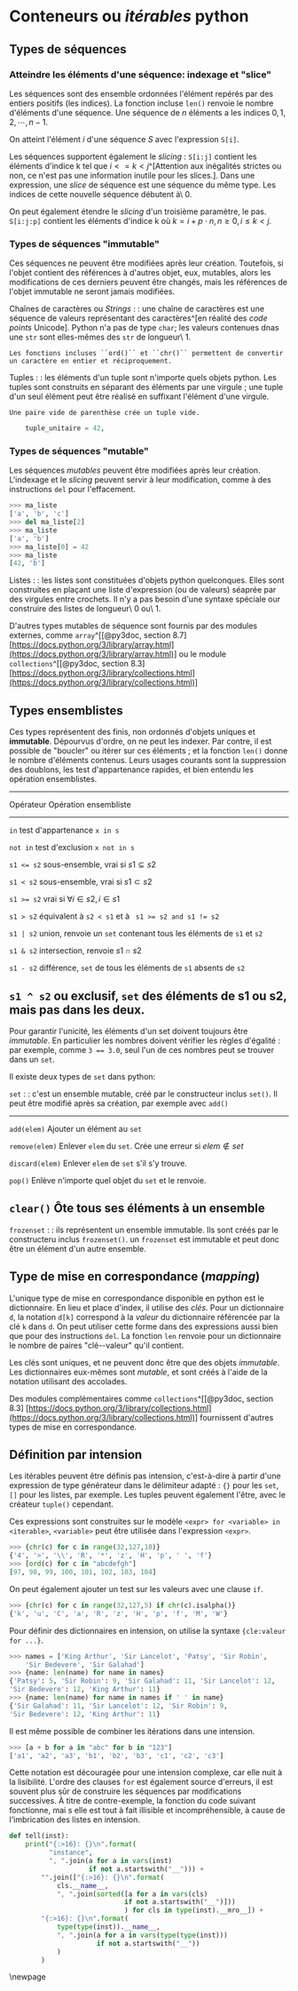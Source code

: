 Conteneurs ou *itérables* python
==============================

Types de séquences
------------------

### Atteindre les éléments d'une séquence: indexage et "slice"
Les séquences sont des ensemble ordonnées l'élément repérés par des entiers positifs (les indices). La fonction incluse ``len()`` renvoie le nombre d'éléments d'une séquence. Une séquence de $n$ éléments a les indices $0, 1, 2, \cdots, n-1$.

On atteint l'élément $i$ d'une séquence $S$ avec l'expression ``S[i]``.

Les séquences supportent également le *slicing* : ``S[i:j]`` contient les éléments d'indice k tel que $i <= k < j$^[Attention aux inégalités strictes ou non, ce n'est pas une information inutile pour les slices.]. Dans une expression, une *slice* de séquence est une séquence du même type. Les indices de cette nouvelle séquence débutent à\ 0.

On peut également étendre le *slicing* d'un troisième paramètre, le pas. ``S[i:j:p]`` contient les éléments d'indice k où $k = i + p \cdot n , n \geq 0, i \leq k<j$.


### Types de séquences "immutable"

Ces séquences ne peuvent être modifiées après leur création. Toutefois, si l'objet contient des références à d'autres objet, eux, mutables, alors les modifications de ces derniers peuvent être changés, mais les références de l'objet immutable ne seront jamais modifiées.

Chaînes de caractères ou *Strings*
:   : une chaîne de caractères est une séquence de valeurs représentant des caractères^[en réalité des *code points* Unicode]. Python n'a pas de type ``char``; les valeurs contenues dnas une ``str`` sont elles-mêmes des ``str`` de longueur\ 1.

    Les fonctions incluses ``ord()`` et ``chr()`` permettent de convertir un caractère en entier et réciproquement.

Tuples
:   : les éléments d'un tuple sont n'importe quels objets python. Les tuples sont construits en séparant des éléments par une virgule ; une tuple d'un seul élément peut être réalisé en suffixant l'élément d'une virgule.

    Une paire vide de parenthèse crée un tuple vide.

``` python
    tuple_unitaire = 42,
```

### Types de séquences "mutable"

Les séquences *mutables* peuvent être modifiées après leur création. L'indexage et le *slicing* peuvent servir à leur modification, comme à des instructions ``del`` pour l'effacement.

``` python
>>> ma_liste
['a', 'b', 'c']
>>> del ma_liste[2]
>>> ma_liste
['a', 'b']
>>> ma_liste[0] = 42
>>> ma_liste
[42, 'b']
```

Listes
:   : les listes sont constituées d'objets python quelconques. Elles sont construites en plaçant une liste d'expression (ou de valeurs) séaprée par des virgules entre crochets. Il n'y a pas besoin d'une syntaxe spéciale our construire des listes de longueur\ 0 ou\ 1.

D'autres types mutables de séquence sont fournis par des modules externes, comme ``array``^[[@py3doc, section 8.7] [https://docs.python.org/3/library/array.html](https://docs.python.org/3/library/array.html)] ou le module ``collections``^[[@py3doc, section 8.3] [https://docs.python.org/3/library/collections.html](https://docs.python.org/3/library/collections.html)]

Types ensemblistes
---------------------

Ces types représentent des finis, non ordonnés d'objets uniques et **immutable**. Dépourvus d'ordre, on ne peut les indexer. Par contre, il est possible de "boucler" ou itérer sur ces éléments ; et la fonction ``len()`` donne le nombre d'éléments contenus. Leurs usages courants sont la suppression des doublons, les test d'appartenance rapides, et bien entendu les opération ensemblistes.

---------------------------------------------------------------------------------------
   Opérateur Opération ensembliste
------------ --------------------------------------------------------------------------
``in``        test d'appartenance ``x in s``

``not in``    test d'exclusion    ``x not in s``

``s1 <= s2``  sous-ensemble, vrai si $s1 \subseteq s2$

``s1 < s2``   sous-ensemble, vrai si $s1 \subset s2$

``s1 >= s2``  vrai si $\forall i \in s2, i \in s1$

``s1 > s2``   équivalent à ``s2 < s1`` et à `` s1 >= s2 and s1 != s2``

``s1 | s2``   union, renvoie un ``set`` contenant tous les éléments de ``s1`` et ``s2``

``s1 & s2``   intersection, renvoie $s1 \cap s2$

``s1 - s2``   différence, ``set`` de tous les éléments de ``s1`` absents de ``s2``

``s1 ^ s2``   ou exclusif, ``set`` des éléments de s1 ou s2, mais pas dans les deux.
---------------------------------------------------------------------------------------

Pour garantir l'unicité, les éléments d'un set doivent toujours être *immutable*. En particulier les nombres doivent vérifier les règles d'égalité : par exemple, comme ``3 == 3.0``, seul l'un de ces nombres peut se trouver dans un ``set``.

Il existe deux types de ``set`` dans python:

``set``
:   : c'est un ensemble mutable, créé par le constructeur inclus ``set()``. Il peut être modifié après sa création, par exemple avec ``add()``

---------------------------- -------------------------------------------------------------------------------------------
`add(elem)`                  Ajouter un élément au ``set``

`remove(elem)`               Enlever ``elem`` du ``set``. Crée une erreur si $elem \notin set$

`discard(elem)`              Enlever ``elem`` de ``set`` s'il s'y trouve.

`pop()`                      Enlève n'importe quel objet du ``set`` et le renvoie.

`clear()`                    Ôte tous ses éléments à un ensemble
------------------------------------------------------------------------------------------------------------------------

``frozenset``
:   : ils représentent un ensemble immutable. Ils sont créés par le constructeru inclus ``frozenset()``. un ``frozenset`` est immutable et peut donc être un élément d'un autre ensemble.

Type de mise en correspondance (*mapping*)
----------------------------------------

L'unique type de mise en correspondance disponible en python est le dictionnaire. En lieu et place d'index, il utilise des *clés*. Pour un dictionnaire ``d``, la notation ``d[k]`` correspond à la *valeur* du dictionnaire référencée par la clé ``k`` dans ``d``. On peut utiliser cette forme dans des expressions aussi bien que pour des instructions ``del``. La fonction ``len`` renvoie pour un dictionnaire le nombre de paires "clé--valeur" qu'il contient.

Les clés sont uniques, et ne peuvent donc être que des objets *immutable*. Les dictionnaires eux-mêmes sont *mutable*, et sont créés à l'aide de la notation utilisant des accolades.

Des modules complémentaires comme ``collections``^[[@py3doc, section 8.3] [https://docs.python.org/3/library/collections.html](https://docs.python.org/3/library/collections.html)] fournissent d'autres types de mise en correspondance.

[datamodelpython]: https://docs.python.org/3/reference/datamodel.html#the-standard-type-hierarchy

Définition par intension
---------------------------

Les itérables peuvent être définis pas intension, c'est-à-dire à partir d'une expression de type générateur dans le délimiteur adapté : ``{}`` pour les ``set``, ``[]`` pour les listes, par exemple. Les tuples peuvent également l'être, avec le créateur ``tuple()`` cependant.

Ces expressions sont construites sur le modèle ``<expr> for <variable> in <iterable>``, ``<variable>`` peut être utilisée dans l'expression ``<expr>``.

``` python
>>> {chr(c) for c in range(32,127,10)}
{'4', '>', '\\', 'R', '*', 'z', 'H', 'p', ' ', 'f'}
>>> [ord(c) for c in "abcdefgh"]
[97, 98, 99, 100, 101, 102, 103, 104]
```

On peut également ajouter un test sur les valeurs avec une clause ``if``.

``` python
>>> {chr(c) for c in range(32,127,5) if chr(c).isalpha()}
{'k', 'u', 'C', 'a', 'R', 'z', 'H', 'p', 'f', 'M', 'W'}
```

Pour définir des dictionnaires en intension, on utilise la syntaxe ``{cle:valeur for ...}``.

``` python
>>> names = ['King Arthur', 'Sir Lancelot', 'Patsy', 'Sir Robin',
    'Sir Bedevere', 'Sir Galahad']
>>> {name: len(name) for name in names}
{'Patsy': 5, 'Sir Robin': 9, 'Sir Galahad': 11, 'Sir Lancelot': 12,
'Sir Bedevere': 12, 'King Arthur': 11}
>>> {name: len(name) for name in names if ' ' in name}
{'Sir Galahad': 11, 'Sir Lancelot': 12, 'Sir Robin': 9,
'Sir Bedevere': 12, 'King Arthur': 11}
```

Il est même possible de combiner les itérations dans une intension.

``` python
>>> [a + b for a in "abc" for b in "123"]
['a1', 'a2', 'a3', 'b1', 'b2', 'b3', 'c1', 'c2', 'c3']
```

Cette notation est découragée pour une intension complexe, car elle nuit à la lisibilité. L'ordre des clauses ``for`` est également source d'erreurs, il est souvent plus sûr de construire les séquences par modifications successives. À titre de contre-exemple, la fonction du code suivant fonctionne, mai s elle est tout à fait illisible et incompréhensible, à cause de l'imbrication des listes en intension.

``` python
def tell(inst):
    print("{:>16}: {}\n".format(
          "instance",
          ", ".join(a for a in vars(inst)
                    if not a.startswith("__"))) +
        "".join(["{:>16}: {}\n".format(
            cls.__name__,
            ", ".join(sorted([a for a in vars(cls)
                             if not a.startswith("__")]))
                             ) for cls in type(inst).__mro__]) +
        "{:>16}: {}\n".format(
            type(type(inst)).__name__,
            ", ".join(a for a in vars(type(type(inst)))
                      if not a.startswith("__"))
            )
        )
```

\newpage


